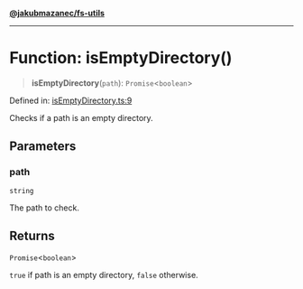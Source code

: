 [**@jakubmazanec/fs-utils**](../README.md)

---

# Function: isEmptyDirectory()

> **isEmptyDirectory**(`path`): `Promise`\<`boolean`\>

Defined in:
[isEmptyDirectory.ts:9](https://github.com/jakubmazanec/tools/blob/797379ce98752dc838b82c8398e04d90c58ce9e7/packages/fs-utils/source/isEmptyDirectory.ts#L9)

Checks if a path is an empty directory.

## Parameters

### path

`string`

The path to check.

## Returns

`Promise`\<`boolean`\>

`true` if path is an empty directory, `false` otherwise.
